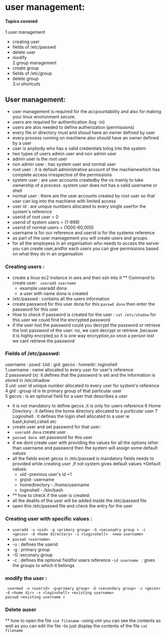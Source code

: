 # user management:
#### Topics covered
1.user management  
- creating user
- fields of /etc/passwd
- delete user
- modify  
2.group management
- create group
- fields of /etc/group
- delete group    
3.vi shortcuts  
## User management:
- user management is required for the accpountability and also for making your linux environment secure.
- users are required for authentication (log -in)
- users are alos needed to define autherization (permissions)
- every file or directory must and shoud have an owner defined by user
- every process running on machiene also should have an owner defined by a user
- user is anybody who has a valid credentials tolog into the system
- two types of users admin user and non admin user
- admin user is the root user
- non admin user : has system user and normal user
- root user : it is default administrative account of the machienewhich has complete access irrespective of the permissions
- system user : are user accounts createdby the os mainly to take ownership of a process .system user does not has a valid username or shell
- normal user : there are the user accounts created by root user so that user can log into the machiene with limited access
- user id : are unique numbers allocated to every single userfor the system's reference
- userid of root user = 0
- userid of system users = (1-999)
- userid of normal users = (1000-60,000)
- username is for our reference and userid is for the systems reference
- as part of the user mamagement you will create users and groups.
- for all the employess in an organisation who needs to access the server you can create user,andfor each users you can give permissions based on what they do in an  organisation
### Creating users :
- create a linux ec2 instance in aws and then ssh into it
** Command to create user:
  ``` useradd username```
  - example
   useradd dona
  - a user with name dona is created
 - /etc/passwd : contains all the users information
 - create password for this user dona for this ```passwd dona``` then enter the password for this user
 - How to check if password is created for the user :
    ``` cat /etc/shadow ```
   for this user we could find the encrypted password
- if the user lost the password could you decrypt the password or retrieve the lost password of the user:
   no, we cant decrypt or retrieve ,because it is highly encrpted,so it is one way encryption,so once a person lost we cant retrieve the password
### Fields of /etc/passwd:
username : pswd :Uid : gid: gecos : homedir: loginshell  
1.username : name allocated to every user for user's reference  
2 passsword (x): it defines that the  password is set and the information is stored in /etc/shadow  
3 uid: user id unique number allocated to every user for system's reference  
4 gid : group id is  te primary group of that particular user  
5 gecos : is an optional field for a user that describes a user  
 - it is not mandatory to define gecos ,it is only for users reference
6 Home Directory : it defines the home directory allocated to a purticular user
7 Loginshell : it defines the login shell allocated to a user ie bash,kshell,cshell etc 
- create user and set password for that user:
- ``` useradd dona``` create user
- ```passwd dona ```set password for this user
- if we dont create user with providing the values for all the options other than username and password then the system will assign some default values
- all the fields excet gecos in /etc/passwd is mandatory fields needs to provided while creating user ,if not  system gives default values
  *Default values:
  - uid -previous user's id +1
  - grpid- username  
  - homedirectory - /home/username
  - loginshell - /bin/bash
- ** how to check if the user is created:
- all the deatils of the user will be added inside the /etc/passwd file
- open this /etc/passwd file and check the entry for the user
### Creating user with specific values :
- ``` useradd -u <uid> -g <primary group> -G <seconadry group > -c <gecos> -d <home directory> -s <loginshell>  <new username> ```
- ```passwd <username>```
- -u : defines the userid
- -g : primary group
- -G :seconary group
- -c : defines the optional fieldfor users reference
-```id username ``` : gives the groups to which it belongs
### modify the user :
``` usermod -u <userid> -g<primary group> -G <secondary group> -c <gecos> -d <home dir> -s <loginshell> <existing username>```  
``` passwd <existing username > ```
### Delete auser
** how to open the file
  ``` vim filename ```
  -using vim you can see the contents as well as you can edit the file
  -to just display the contents of the file
  ``` cat filename ```
  
